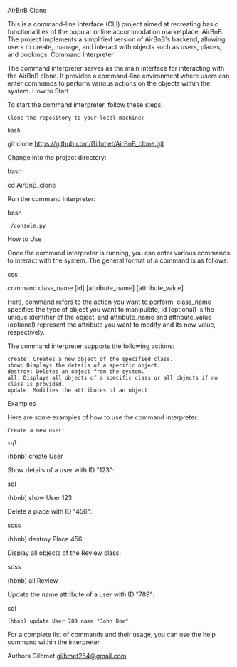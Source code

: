 AirBnB Clone

This is a command-line interface (CLI) project aimed at recreating basic functionalities of the popular online accommodation marketplace, AirBnB. The project implements a simplified version of AirBnB's backend, allowing users to create, manage, and interact with objects such as users, places, and bookings.
Command Interpreter

The command interpreter serves as the main interface for interacting with the AirBnB clone. It provides a command-line environment where users can enter commands to perform various actions on the objects within the system.
How to Start

To start the command interpreter, follow these steps:

    Clone the repository to your local machine:

    bash

git clone https://github.com/Gilbmet/AirBnB_clone.git

Change into the project directory:

bash

cd AirBnB_clone

Run the command interpreter:

bash

    ./console.py

How to Use

Once the command interpreter is running, you can enter various commands to interact with the system. The general format of a command is as follows:

css

command class_name [id] [attribute_name] [attribute_value]

Here, command refers to the action you want to perform, class_name specifies the type of object you want to manipulate, id (optional) is the unique identifier of the object, and attribute_name and attribute_value (optional) represent the attribute you want to modify and its new value, respectively.

The command interpreter supports the following actions:

    create: Creates a new object of the specified class.
    show: Displays the details of a specific object.
    destroy: Deletes an object from the system.
    all: Displays all objects of a specific class or all objects if no class is provided.
    update: Modifies the attributes of an object.

Examples

Here are some examples of how to use the command interpreter:

    Create a new user:

    sql

(hbnb) create User

Show details of a user with ID "123":

sql

(hbnb) show User 123

Delete a place with ID "456":

scss

(hbnb) destroy Place 456

Display all objects of the Review class:

scss

(hbnb) all Review

Update the name attribute of a user with ID "789":

sql

    (hbnb) update User 789 name "John Doe"

For a complete list of commands and their usage, you can use the help command within the interpreter.

Authors
Gilbmet <gilbmet254@gmail.com>
